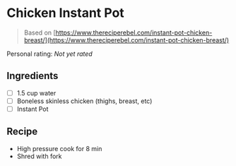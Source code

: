 # Chicken Instant Pot

> Based on [https://www.thereciperebel.com/instant-pot-chicken-breast/](https://www.thereciperebel.com/instant-pot-chicken-breast/)

<!-- rating=0; (User can specify rating on scale of 1-5) -->
<!-- AUTO-UserRating -->
Personal rating: *Not yet rated*
<!-- /AUTO-UserRating -->

<!-- name_image=None; (User can specify image name) -->
<!-- AUTO-Image -->
<!-- TODO: Capture image -->
<!-- /AUTO-Image -->

## Ingredients

* [ ] 1.5 cup water
* [ ] Boneless skinless chicken (thighs, breast, etc)
* [ ] Instant Pot

## Recipe

* High pressure cook for 8 min
* Shred with fork
